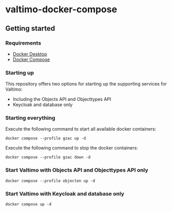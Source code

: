 # valtimo-docker-compose
## Getting started
### Requirements
- [Docker Desktop](https://docs.docker.com/desktop/install/)
- [Docker Compose](https://docs.docker.com/compose/install/)

### Starting up
This repository offers two options for starting up the supporting services for Valtimo:
- Including the Objects API and Objecttypes API
- Keycloak and database only

### Starting everything

Execute the following command to start all available docker containers: 

```
docker compose --profile gzac up -d
```

Execute the following command to stop the docker containers:

```
docker compose --profile gzac down -d
```

### Start Valtimo with Objects API and Objecttypes API only

```
docker compose --profile objecten up -d
```

### Start Valtimo with Keycloak and database only

```
docker compose up -d
```
